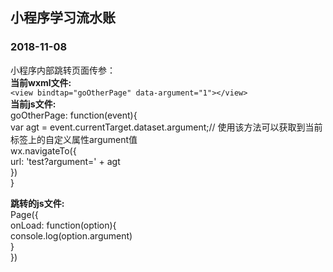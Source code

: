 ## 小程序学习流水账<br>

### 2018-11-08<br>
小程序内部跳转页面传参：<br>
**当前wxml文件:**<br>
`<view bindtap="goOtherPage" data-argument="1"></view>`<br>
**当前js文件:**<br>
	goOtherPage: function(event){<br>
	  var agt = event.currentTarget.dataset.argument;// 使用该方法可以获取到当前标签上的自定义属性argument值<br>
	  wx.navigateTo({<br>
	       url: 'test?argument=' + agt<br>
	  })<br>
	}<br>

**跳转的js文件:**<br>
	Page({<br>
	  onLoad: function(option){<br>
	    console.log(option.argument)<br>
	  }<br>
	})<br>